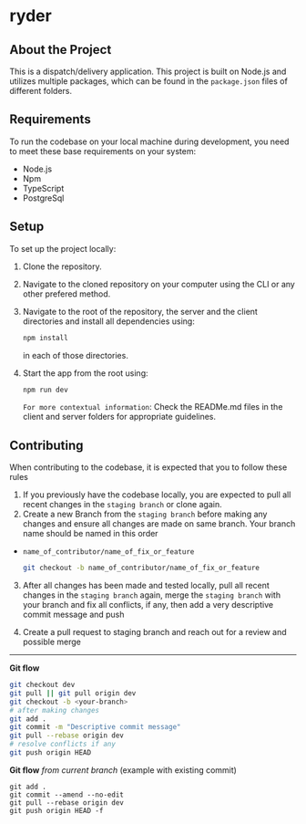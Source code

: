 # ryder

## About the Project

This is a dispatch/delivery application. This project is built on Node.js and utilizes multiple packages, which can be found in the `package.json` files of different folders.

## Requirements

To run the codebase on your local machine during development, you need to meet these base requirements on your system:

- Node.js
- Npm
- TypeScript
- PostgreSql

## Setup

To set up the project locally:

1. Clone the repository.
2. Navigate to the cloned repository on your computer using the CLI or any other prefered method.
3. Navigate to the root of the repository, the server and the client directories and install all dependencies using:

   ```bash
   npm install
   ```

   in each of those directories.

4. Start the app from the root using:

   ```bash
   npm run dev
   ```

   `For more contextual information`:
   Check the READMe.md files in the client and server folders for appropriate guidelines.

## Contributing

When contributing to the codebase, it is expected that you to follow these rules

1. If you previously have the codebase locally, you are expected to pull all recent changes in the `staging branch` or clone again.
2. Create a new Branch from the `staging branch` before making any changes and ensure all changes are made on same branch. Your branch name should be named in this order

- `name_of_contributor/name_of_fix_or_feature`

  ```bash
  git checkout -b name_of_contributor/name_of_fix_or_feature
  ```

3. After all changes has been made and tested locally, pull all recent changes in the `staging branch` again, merge the `staging branch` with your branch and fix all conflicts, if any, then add a very descriptive commit message and push

4. Create a pull request to staging branch and reach out for a review and possible merge

---

**Git flow**

```bash
git checkout dev
git pull || git pull origin dev
git checkout -b <your-branch>
# after making changes
git add .
git commit -m "Descriptive commit message"
git pull --rebase origin dev
# resolve conflicts if any
git push origin HEAD
```

**Git flow** _from current branch_ (example with existing commit)

```
git add .
git commit --amend --no-edit
git pull --rebase origin dev
git push origin HEAD -f
```
